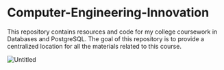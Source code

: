 # Computer-Engineering-Innovation
This repository contains resources and code for my college coursework in Databases and PostgreSQL. The goal of this repository is to provide a centralized location for all the materials related to this course. 

![Untitled](https://user-images.githubusercontent.com/102630199/226848108-cd83216b-9311-47af-83de-9b43e8a3fc18.jpg)

